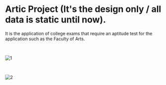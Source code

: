 # Artic Project (It's the design only / all data is static until now).

It is the application of college exams that require an aptitude test for the application such as the Faculty of Arts.

<br>

![1](https://github.com/mohamednaser2001/Artec/assets/75574674/e33ee36d-d0d4-4a43-88ce-6d3d0c3d318d)

<br>

![2](https://github.com/mohamednaser2001/Artec/assets/75574674/f585155b-7993-4e7c-9d33-4d6630ac8b52)
